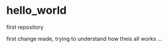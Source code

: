 hello_world
===========

first repository

first change made, trying to understand how theis all works ...

